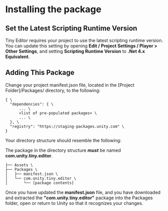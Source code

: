 # Installing the package


## Set the Latest Scripting Runtime Version

Tiny Editor requires your project to use the latest scripting runtime version. You can update this setting by opening **Edit / Project Settings / Player > Other Settings**, and setting **Scripting Runtime Version** to **.Net 4.x Equivalent**.


## Adding This Package

Change your project manifest.json file, located in the [Project Folder]/Packages/ directory, to the following:

```
{ \
  "dependencies": { \
      ... \
      <list of pre-populated packages> \
      ... \
  }, \
  "registry": "https://staging-packages.unity.com" \
}
```

Your directory structure should resemble the following:

The package in the directory structure **_must_** be named **com.unity.tiny.editor**.
```
├── Assets \
├── Packages \
│   ├── manifest.json \
│   └── com.unity.tiny.editor \
│       └── [package contents]
```

Once you have updated the **manifest.json** file, and you have downloaded and extracted the **"com.unity.tiny.editor"** package into the Packages folder, open or return to Unity so that it recognizes your changes.

